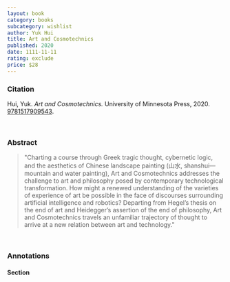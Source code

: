 ```yaml
---
layout: book
category: books
subcategory: wishlist
author: Yuk Hui
title: Art and Cosmotechnics
published: 2020
date: 1111-11-11
rating: exclude
price: $28
---
```


### Citation

Hui, Yuk. *Art and Cosmotechnics.* University of Minnesota Press, 2020. [9781517909543](https://www.upress.umn.edu/book-division/books/art-and-cosmotechnics).

<br>

### Abstract

> "Charting a course through Greek tragic thought, cybernetic logic, and the aesthetics of Chinese landscape painting (山水, shanshui— mountain and water painting), Art and Cosmotechnics addresses the challenge to art and philosophy posed by contemporary technological transformation. How might a renewed understanding of the varieties of experience of art be possible in the face of discourses surrounding artificial intelligence and robotics? Departing from Hegel’s thesis on the end of art and Heidegger’s assertion of the end of philosophy, Art and Cosmotechnics travels an unfamiliar trajectory of thought to arrive at a new relation between art and technology."

<br>

### Annotations

#### Section

<br>
